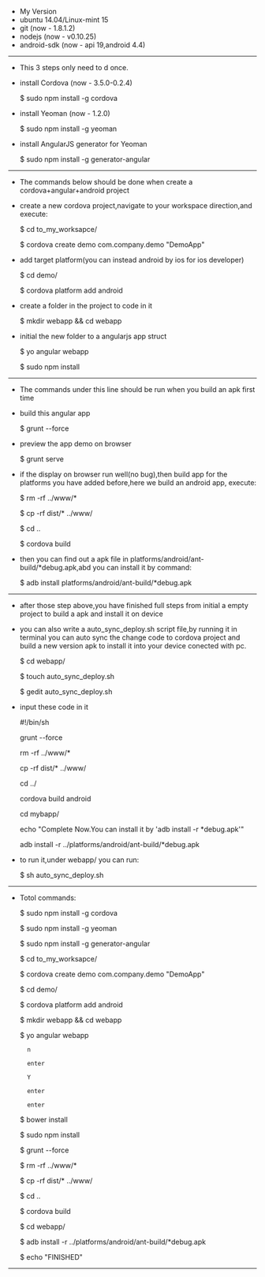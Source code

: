 - My Version
- ubuntu 14.04/Linux-mint 15
- git 		(now - 1.8.1.2)
- nodejs	(now - v0.10.25)
- android-sdk	(now - api 19,android 4.4)

----------------------------------------------

- This 3 steps only need to d once.

- install Cordova	(now - 3.5.0-0.2.4)

    $ sudo npm install -g cordova

- install Yeoman	(now - 1.2.0)

    $ sudo npm install -g yeoman

- install AngularJS generator for Yeoman

    $ sudo npm install -g generator-angular

-----------------------------------------------

- The commands below should be done when create a cordova+angular+android project

- create a new cordova project,navigate to your workspace direction,and execute:
    
    $ cd to_my_worksapce/

    $ cordova create demo com.company.demo "DemoApp"

- add target platform(you can instead android by ios for ios developer)

    $ cd demo/

    $ cordova platform add android

- create a folder in the project to code in it

    $ mkdir webapp && cd webapp

- initial the new folder to a angularjs app struct

    $ yo angular webapp
    
    $ sudo npm install

----------------------------------------------------

- The commands under this line should be run when you build an apk first time

- build this angular app

    $ grunt --force

- preview the app demo on browser

    $ grunt serve

- if the display on browser run well(no bug),then build app for the platforms you have added before,here we build an android app, execute:

    $ rm -rf ../www/* 

    $ cp -rf dist/* ../www/

    $ cd ..

    $ cordova build

- then you can find out a apk file in platforms/android/ant-build/*debug.apk,abd you can install it by command:
    
    $ adb install platforms/android/ant-build/*debug.apk

-----------------------------------------------

- after those step above,you have finished full steps from initial a empty project to build a apk and install it on device

- you can also write a auto_sync_deploy.sh script file,by running it in terminal you can auto sync the change code to cordova project and build a new version apk to install it into your device conected with pc.
    
    $ cd webapp/

    $ touch auto_sync_deploy.sh

    $ gedit auto_sync_deploy.sh

- input these code in it

    \#!/bin/sh

    grunt --force

    rm -rf ../www/*

    cp -rf dist/* ../www/

    cd ../

    cordova build android

    cd mybapp/

    echo "Complete Now.You can install it by 'adb install -r *debug.apk'"

    adb install -r ../platforms/android/ant-build/*debug.apk

- to run it,under webapp/ you can run:

    $ sh auto_sync_deploy.sh

------------------------------------


- Totol commands:

    $ sudo npm install -g cordova

    $ sudo npm install -g yeoman

    $ sudo npm install -g generator-angular

    $ cd to_my_worksapce/

    $ cordova create demo com.company.demo "DemoApp"

    $ cd demo/

    $ cordova platform add android

    $ mkdir webapp && cd webapp

    $ yo angular webapp

        n

        enter

        Y

        enter

        enter

    $ bower install

    $ sudo npm install

    $ grunt --force

    $ rm -rf ../www/*

    $ cp -rf dist/* ../www/

    $ cd ..

    $ cordova build

    $ cd webapp/

    $ adb install -r ../platforms/android/ant-build/*debug.apk

    $ echo "FINISHED"

----------------------------------------
